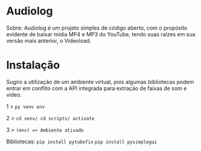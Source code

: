 # Audiolog

Sobre:
Audiolog é um projeto simples de código aberto, com o propósito evidente de baixar mídia MP4 e MP3 do YouTube, tendo suas raízes em sua versão mais anterior, o Videoload.

# Instalação
Sugiro a utilização de um ambiente virtual, pois algumas bibliotecas podem entrar em conflito com a API integrada para extração de faixas de som e video.

1 > ```py venv env```

2 > ```cd venv/ cd scripts/ activate```

3 > ```(env) => Ambiente ativado```

Bibliotecas:
```pip install pytubefix```
```pip install pysimplegui```
